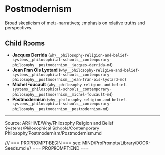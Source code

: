 # Postmodernism

Broad skepticism of meta-narratives; emphasis on relative truths and perspectives.

## Child Rooms
- **Jacques Derrida** (`why__philosophy-religion-and-belief-systems__philosophical-schools__contemporary-philosophy__postmodernism__jacques-derrida-md`)
- **Jean Fran Ois Lyotard** (`why__philosophy-religion-and-belief-systems__philosophical-schools__contemporary-philosophy__postmodernism__jean-fran-ois-lyotard-md`)
- **Michel Foucault** (`why__philosophy-religion-and-belief-systems__philosophical-schools__contemporary-philosophy__postmodernism__michel-foucault-md`)
- **Postmodernism** (`why__philosophy-religion-and-belief-systems__philosophical-schools__contemporary-philosophy__postmodernism__postmodernism-md`)

---
Source: ARKHIVE/Why/Philosophy Religion and Belief Systems/Philosophical Schools/Contemporary Philosophy/Postmodernism/Postmodernism.md

/// === PROPROMPT:BEGIN ===
see: MIND/ProPrompts/Library/DOOR-Seeds.md
/// === PROPROMPT:END ===
